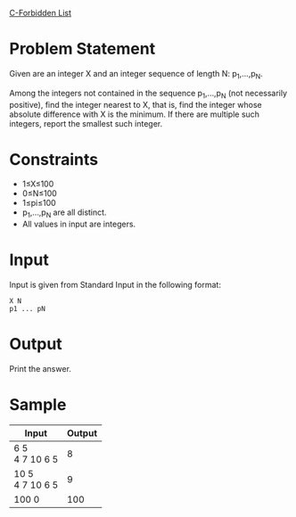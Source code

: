 [C-Forbidden List](https://atcoder.jp/contests/abc170/tasks/abc170_c)
# Problem Statement
Given are an integer X and an integer sequence of length N: p<sub>1</sub>,…,p<sub>N</sub>.  
  
Among the integers not contained in the sequence p<sub>1</sub>,…,p<sub>N</sub> (not necessarily positive), find the integer nearest to X, that is, find the integer whose absolute difference with X is the minimum. If there are multiple such integers, report the smallest such integer.  
# Constraints
* 1≤X≤100
* 0≤N≤100
* 1≤pi≤100
* p<sub>1</sub>,…,p<sub>N</sub> are all distinct.
* All values in input are integers.
# Input
Input is given from Standard Input in the following format:
```
X N
p1 ... pN
```
# Output
Print the answer.
# Sample
|Input|Output|
|-|-|
|6 5<br/>4 7 10 6 5|8|
|10 5<br/>4 7 10 6 5|9|
|100 0<br/>|100|
